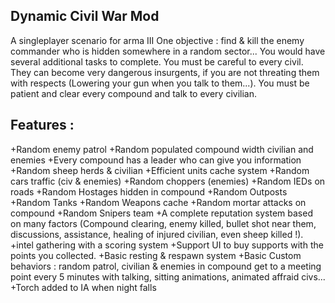Dynamic Civil War Mod
----
A singleplayer scenario for arma III
One objective : find & kill the enemy commander who is hidden somewhere in a random sector... You would have several additional tasks to complete. You must be careful to every civil. They can become very dangerous insurgents, if you are not threating them with respects (Lowering your gun when you talk to them...). You must be patient and clear every compound and talk to every civilian.

## Features :
+Random enemy patrol
+Random populated compound width civilian and enemies
+Every compound has a leader who can give you information
+Random sheep herds & civilian
+Efficient units cache system
+Random cars traffic (civ & enemies)
+Random choppers (enemies)
+Random IEDs on roads
+Random Hostages hidden in compound
+Random Outposts
+Random Tanks
+Random Weapons cache
+Random mortar attacks on compound
+Random Snipers team
+A complete reputation system based on many factors (Compound clearing, enemy killed, bullet shot near them, discussions, assistance, healing of injured civilian, even sheep killed !).
+intel gathering with a scoring system
+Support UI to buy supports with the points you collected.
+Basic resting & respawn system
+Basic Custom behaviors : random patrol, civilian & enemies in compound get to a meeting point every 5 minutes with talking, sitting animations, animated affraid civs...
+Torch added to IA when night falls